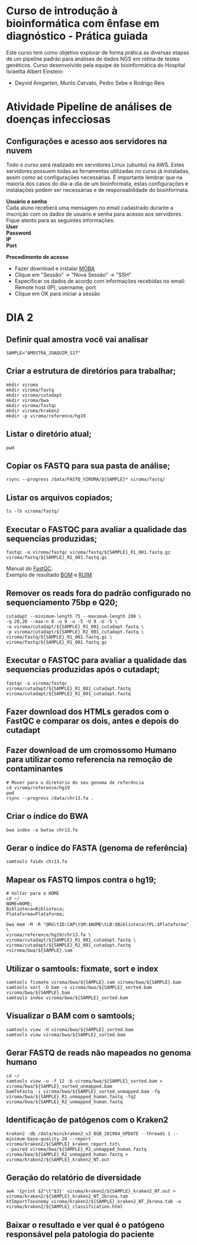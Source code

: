 # Curso de introdução à bioinformática com ênfase em diagnóstico - Prática guiada

Este curso tem como objetivo explorar de forma prática as diversas etapas de um pipeline padrão para análises de dados NGS em rotina de testes genéticos. Curso desenvolvido pela equipe de bioinformática do Hospital Israelita Albert Einstein:
* Deyvid Amgarten, Murilo Cervato, Pedro Sebe e Rodrigo Reis

# Atividade Pipeline de análises de doenças infecciosas

## Configurações e acesso aos servidores na nuvem
Todo o curso será realizado em servidores Linux (ubuntu) na AWS. Estes servidores possuem todas as ferramentas utilizadas no curso já instaladas, assim como as configurações necessárias. É importante lembrar que na maioria dos casos do dia-a-dia de um bioinformata, estas configurações e instalações podem ser necessárias e de responsabilidade do bioinformata.  

**Usuário e senha**  
Cada aluno receberá uma mensagem no email cadastrado durante a inscrição com os dados de usuário e senha para acesso aos servidores.
Fique atento para as seguintes informações:  
**User  
Password  
IP  
Port**  

**Procedimento de acesso**
* Fazer download e instalar [MOBA](https://mobaxterm.mobatek.net/download-home-edition.html)
* Clique em "Sessão" -> "Nova Sessão" -> "SSH"
* Especificar os dados de acordo com informações recebidas no email: Remote host (IP), username, port 
* Clique em OK para iniciar a sessão


# DIA 2

## Definir qual amostra você vai analisar
```
SAMPLE="AMOSTRA_JOAQUIM_S17"
```


## Criar a estrutura de diretórios para trabalhar;
```
mkdir viroma
mkdir viroma/fastq
mkdir viroma/cutadapt
mkdir viroma/bwa
mkdir viroma/fastqc
mkdir viroma/kraken2
mkdir -p viroma/reference/hg19
```

## Listar o diretório atual;
```
pwd
```

## Copiar os FASTQ para sua pasta de análise;
```
rsync --progress /data/FASTQ_VIROMA/${SAMPLE}* viroma/fastq/
```

## Listar os arquivos copiados;
```
ls -lh viroma/fastq/
```

## Executar o FASTQC para avaliar a qualidade das sequencias produzidas;
```
fastqc -o viroma/fastqc viroma/fastq/${SAMPLE}_R1_001.fastq.gz viroma/fastq/${SAMPLE}_R2_001.fastq.gz
```
Manual do [FastQC](https://dnacore.missouri.edu/PDF/FastQC_Manual.pdf).</br>
Exemplo de resultado [BOM](https://www.bioinformatics.babraham.ac.uk/projects/fastqc/good_sequence_short_fastqc.html) e [RUIM](https://www.bioinformatics.babraham.ac.uk/projects/fastqc/bad_sequence_fastqc.html).</br>


## Remover os reads fora do padrão configurado no sequenciamento 75bp e Q20;
```
cutadapt --minimum-length 75 --maximum-length 200 \
-q 20,20 --max-n 0 -u 9 -u -5 -U 9 -U -5 \
-o viroma/cutadapt/${SAMPLE}_R1_001_cutadapt.fastq \
-p viroma/cutadapt/${SAMPLE}_R2_001_cutadapt.fastq \
viroma/fastq/${SAMPLE}_R1_001.fastq.gz \
viroma/fastq/${SAMPLE}_R1_001.fastq.gz 
``` 
## Executar o FASTQC para avaliar a qualidade das sequencias produzidas após o cutadapt;
```
fastqc -o viroma/fastqc viroma/cutadapt/${SAMPLE}_R1_001_cutadapt.fastq viroma/cutadapt/${SAMPLE}_R1_001_cutadapt.fastq
```

## Fazer download dos HTMLs gerados com o FastQC e comparar os dois, antes e depois do cutadapt

## Fazer download de um cromossomo Humano para utilizar como referencia na remoção de contaminantes
```
# Mover para o diretório do seu genoma de referência
cd viroma/reference/hg19
pwd
rsync --progress /data/chr13.fa .
```

## Criar o índice do BWA
```
bwa index -a bwtsw chr13.fa
```

## Gerar o índice do FASTA (genoma de referência)
```
samtools faidx chr13.fa
```

## Mapear os FASTQ limpos contra o hg19;
```
# Voltar para o HOME
cd ~/
NOME=NOME;
Biblioteca=Biblioteca;
Plataforma=Plataforma;

bwa mem -M -R "@RG\tID:CAP\tSM:$NOME\tLB:$Biblioteca\tPL:$Plataforma" \
viroma/reference/hg19/chr13.fa \
viroma/cutadapt/${SAMPLE}_R1_001_cutadapt.fastq \
viroma/cutadapt/${SAMPLE}_R2_001_cutadapt.fastq >viroma/bwa/${SAMPLE}.sam
```

## Utilizar o samtools: fixmate, sort e index
```
samtools fixmate viroma/bwa/${SAMPLE}.sam viroma/bwa/${SAMPLE}.bam
samtools sort -O bam -o viroma/bwa/${SAMPLE}_sorted.bam viroma/bwa/${SAMPLE}.bam
samtools index viroma/bwa/${SAMPLE}_sorted.bam
```

## Visualizar o BAM com o samtools;
```
samtools view -H viroma/bwa/${SAMPLE}_sorted.bam
samtools view viroma/bwa/${SAMPLE}_sorted.bam
```

## Gerar FASTQ de reads não mapeados no genoma humano

```
cd ~/
samtools view -u -f 12 -b viroma/bwa/${SAMPLE}_sorted.bam > viroma/bwa/${SAMPLE}_sorted_unmapped.bam
bamToFastq -i viroma/bwa/${SAMPLE}_sorted_unmapped.bam -fq viroma/bwa/${SAMPLE}_R1_unmapped_human.fastq -fq2 viroma/bwa/${SAMPLE}_R2_unmapped_human.fastq
```

## Identificação de patógenos com o Kraken2
```
kraken2 -db /data/minikraken2_v2_8GB_201904_UPDATE --threads 1 --minimum-base-quality 20 --report viroma/kraken2/${SAMPLE}_kraken_report.txt\
--paired viroma/bwa/${SAMPLE}_R1_unmapped_human.fastq viroma/bwa/${SAMPLE}_R2_unmapped_human.fastq > viroma/kraken2/${SAMPLE}_kraken2_NT.out
```

## Geração do relatório de diversidade 
```
awk '{print $2"\t"$3}' viroma/kraken2/${SAMPLE}_kraken2_NT.out > viroma/kraken2/${SAMPLE}_kraken2_NT_2krona.tab
ktImportTaxonomy viroma/kraken2/${SAMPLE}_kraken2_NT_2krona.tab -o viroma/kraken2/${SAMPLE}_classification.html
```

## Baixar o resultado e ver qual é o patógeno responsável pela patologia do paciente
